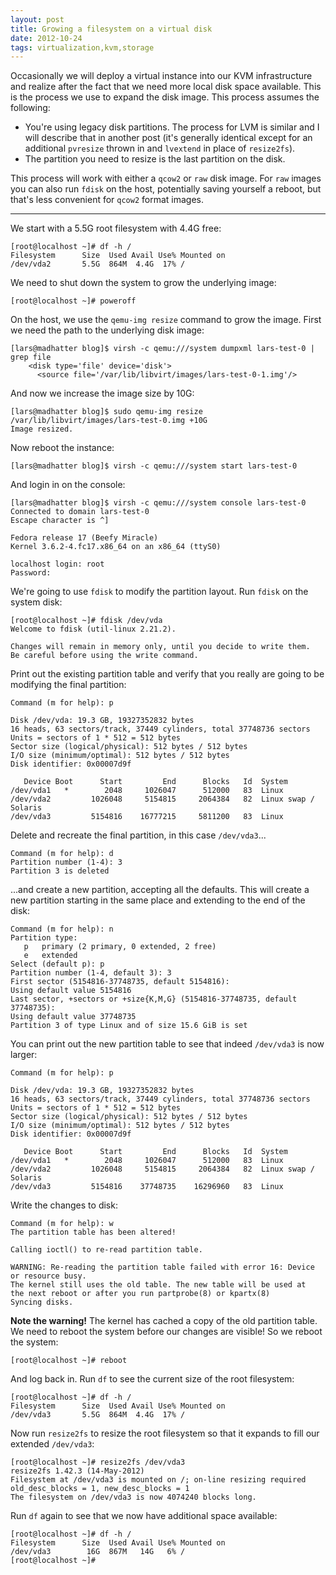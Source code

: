 ```yaml
---
layout: post
title: Growing a filesystem on a virtual disk
date: 2012-10-24
tags: virtualization,kvm,storage
---
```


Occasionally we will deploy a virtual instance into our KVM
infrastructure and realize after the fact that we need more local disk
space available.  This is the process we use to expand the disk image.
This process assumes the following:

- You're using legacy disk partitions.  The process for LVM is similar
  and I will describe that in another post (it's generally identical
  except for an additional `pvresize` thrown in and `lvextend` in
  place of `resize2fs`).
- The partition you need to resize is the last partition on the disk.

This process will work with either a `qcow2` or `raw` disk image.  For
`raw` images you can also run `fdisk` on the host, potentially saving
yourself a reboot, but that's less convenient for `qcow2` format
images.

---

We start with a 5.5G root filesystem with 4.4G free:

    [root@localhost ~]# df -h /
    Filesystem      Size  Used Avail Use% Mounted on
    /dev/vda2       5.5G  864M  4.4G  17% /

We need to shut down the system to grow the underlying image:

    [root@localhost ~]# poweroff

On the host, we use the `qemu-img resize` command to grow the image.
First we need the path to the underlying disk image:

    [lars@madhatter blog]$ virsh -c qemu:///system dumpxml lars-test-0 | grep file
        <disk type='file' device='disk'>
          <source file='/var/lib/libvirt/images/lars-test-0-1.img'/>

And now we increase the image size by 10G:

    [lars@madhatter blog]$ sudo qemu-img resize /var/lib/libvirt/images/lars-test-0.img +10G
    Image resized.

Now reboot the instance:

    [lars@madhatter blog]$ virsh -c qemu:///system start lars-test-0

And login in on the console:

    [lars@madhatter blog]$ virsh -c qemu:///system console lars-test-0
    Connected to domain lars-test-0
    Escape character is ^]

    Fedora release 17 (Beefy Miracle)
    Kernel 3.6.2-4.fc17.x86_64 on an x86_64 (ttyS0)

    localhost login: root
    Password:

We're going to use `fdisk` to modify the partition layout.  Run
`fdisk` on the system disk:

    [root@localhost ~]# fdisk /dev/vda
    Welcome to fdisk (util-linux 2.21.2).

    Changes will remain in memory only, until you decide to write them.
    Be careful before using the write command.

Print out the existing partition table and verify that you really are
going to be modifying the final partition:

    Command (m for help): p

    Disk /dev/vda: 19.3 GB, 19327352832 bytes
    16 heads, 63 sectors/track, 37449 cylinders, total 37748736 sectors
    Units = sectors of 1 * 512 = 512 bytes
    Sector size (logical/physical): 512 bytes / 512 bytes
    I/O size (minimum/optimal): 512 bytes / 512 bytes
    Disk identifier: 0x00007d9f

       Device Boot      Start         End      Blocks   Id  System
    /dev/vda1   *        2048     1026047      512000   83  Linux
    /dev/vda2         1026048     5154815     2064384   82  Linux swap / Solaris
    /dev/vda3         5154816    16777215     5811200   83  Linux

Delete and recreate the final partition, in this case `/dev/vda3`...

    Command (m for help): d
    Partition number (1-4): 3
    Partition 3 is deleted

...and create a new partition, accepting all the defaults.  This will
create a new partition starting in the same place and extending to the
end of the disk:

    Command (m for help): n
    Partition type:
       p   primary (2 primary, 0 extended, 2 free)
       e   extended
    Select (default p): p
    Partition number (1-4, default 3): 3
    First sector (5154816-37748735, default 5154816): 
    Using default value 5154816
    Last sector, +sectors or +size{K,M,G} (5154816-37748735, default 37748735): 
    Using default value 37748735
    Partition 3 of type Linux and of size 15.6 GiB is set

You can print out the new partition table to see that indeed
`/dev/vda3` is now larger:

    Command (m for help): p

    Disk /dev/vda: 19.3 GB, 19327352832 bytes
    16 heads, 63 sectors/track, 37449 cylinders, total 37748736 sectors
    Units = sectors of 1 * 512 = 512 bytes
    Sector size (logical/physical): 512 bytes / 512 bytes
    I/O size (minimum/optimal): 512 bytes / 512 bytes
    Disk identifier: 0x00007d9f

       Device Boot      Start         End      Blocks   Id  System
    /dev/vda1   *        2048     1026047      512000   83  Linux
    /dev/vda2         1026048     5154815     2064384   82  Linux swap / Solaris
    /dev/vda3         5154816    37748735    16296960   83  Linux

Write the changes to disk:

    Command (m for help): w
    The partition table has been altered!

    Calling ioctl() to re-read partition table.

    WARNING: Re-reading the partition table failed with error 16: Device or resource busy.
    The kernel still uses the old table. The new table will be used at
    the next reboot or after you run partprobe(8) or kpartx(8)
    Syncing disks.

**Note the warning!**  The kernel has cached a copy of the old
partition table.  We need to reboot the system before our changes are
visible!  So we reboot the system:

    [root@localhost ~]# reboot

And log back in.  Run `df` to see the current size of the root
filesystem:
    
    [root@localhost ~]# df -h /
    Filesystem      Size  Used Avail Use% Mounted on
    /dev/vda3       5.5G  864M  4.4G  17% /

Now run `resize2fs` to resize the root filesystem so that it expands
to fill our extended `/dev/vda3`:

    [root@localhost ~]# resize2fs /dev/vda3
    resize2fs 1.42.3 (14-May-2012)
    Filesystem at /dev/vda3 is mounted on /; on-line resizing required
    old_desc_blocks = 1, new_desc_blocks = 1
    The filesystem on /dev/vda3 is now 4074240 blocks long.

Run `df` again to see that we now have additional space available:

    [root@localhost ~]# df -h /
    Filesystem      Size  Used Avail Use% Mounted on
    /dev/vda3        16G  867M   14G   6% /
    [root@localhost ~]# 


